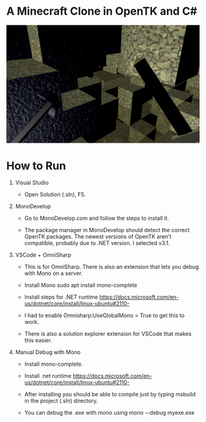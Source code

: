 
# A Minecraft Clone in OpenTK and C#

![Preview](./screenshot2.png)

# How to Run

1. Visual Studio
	
	* Open Solution (.sln), F5.

2. MonoDevelop

	* Go to MonoDevelop.com and follow the steps to install it. 

	* The package manager in MonoDevelop should detect the correct OpenTK packages. The newest versions of OpenTK aren't compatible, probably due to .NET version. I selected v3.1.

3. VSCode + OmniSharp
	
	* This is for OmniSharp. There is also an extension that lets you debug with Mono on a server. 

	* Install Mono
	  sudo apt install mono-complete

	* Install steps for .NET runtime
	https://docs.microsoft.com/en-us/dotnet/core/install/linux-ubuntu#2110-

	* I had to enable Omnisharp:UseGlobalMono = True to get this to work.

	* There is also a solution explorer extension for VSCode that makes this easier.


4. Manual Debug with Mono

	* Install mono-complete.

	* Install .net runtime https://docs.microsoft.com/en-us/dotnet/core/install/linux-ubuntu#2110-

	* After installing you should be able to compile just by typing msbuild in the project (.sln) directory.

	* You can debug the .exe with mono using mono --debug myexe.exe



